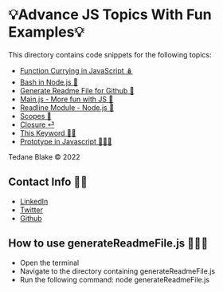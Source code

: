 # 💡Advance JS Topics With Fun Examples💡  

This directory contains code snippets for the following topics: 

- [Function Currying in JavaScript 🪆](./currying.js) 
- [Bash in Node.js 🤖](./bashInNode.js) 
- [Generate Readme File for Github 📝](./generateReadmeFile.js) 
- [Main.js -  More fun with JS 🤪 ](./main.js) 
- [Readline Module - Node.js 🔖](./readline.js) 
- [Scopes 🫙](./scopes.js) 
- [Closure ⏎](./closure.js) 
- [This Keyword 🤷🏿](./thisKeyword.js) 
- [Prototype in Javascript 👨‍👩‍👧](./prototype.js) 


Tedane Blake &copy; 2022

## Contact Info 👋🏿

- [LinkedIn](https://www.linkedin.com/in/tedane-blake-5b1b4b1b3/)
- [Twitter](https://twitter.com/tedaneblake)
- [Github](https://github.com/tedtalksbits)


## How to use generateReadmeFile.js 🏋🏽‍♀️

- Open the terminal
- Navigate to the directory containing generateReadmeFile.js
- Run the following command: node generateReadmeFile.js <directory name> <title>(optional)
- The README.md file will be created in the specified directory
- The README.md file will contain a list of all the code snippets in the specified directory, you can edit the README.md file to your liking
